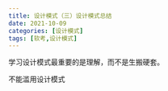 ```yaml
---
title: 设计模式（三）设计模式总结
date: 2021-10-09
categories: [设计模式]
tags: [软考,设计模式]
---
```



学习设计模式最重要的是理解，而不是生搬硬套。

不能滥用设计模式